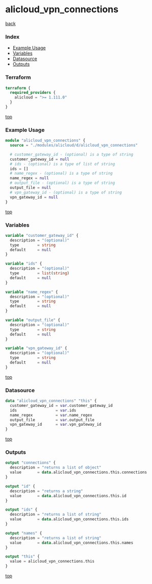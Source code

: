 # alicloud_vpn_connections

[back](../alicloud.md)

### Index

- [Example Usage](#example-usage)
- [Variables](#variables)
- [Datasource](#datasource)
- [Outputs](#outputs)

### Terraform

```terraform
terraform {
  required_providers {
    alicloud = ">= 1.111.0"
  }
}
```

[top](#index)

### Example Usage

```terraform
module "alicloud_vpn_connections" {
  source = "./modules/alicloud/d/alicloud_vpn_connections"

  # customer_gateway_id - (optional) is a type of string
  customer_gateway_id = null
  # ids - (optional) is a type of list of string
  ids = []
  # name_regex - (optional) is a type of string
  name_regex = null
  # output_file - (optional) is a type of string
  output_file = null
  # vpn_gateway_id - (optional) is a type of string
  vpn_gateway_id = null
}
```

[top](#index)

### Variables

```terraform
variable "customer_gateway_id" {
  description = "(optional)"
  type        = string
  default     = null
}

variable "ids" {
  description = "(optional)"
  type        = list(string)
  default     = null
}

variable "name_regex" {
  description = "(optional)"
  type        = string
  default     = null
}

variable "output_file" {
  description = "(optional)"
  type        = string
  default     = null
}

variable "vpn_gateway_id" {
  description = "(optional)"
  type        = string
  default     = null
}
```

[top](#index)

### Datasource

```terraform
data "alicloud_vpn_connections" "this" {
  customer_gateway_id = var.customer_gateway_id
  ids                 = var.ids
  name_regex          = var.name_regex
  output_file         = var.output_file
  vpn_gateway_id      = var.vpn_gateway_id
}
```

[top](#index)

### Outputs

```terraform
output "connections" {
  description = "returns a list of object"
  value       = data.alicloud_vpn_connections.this.connections
}

output "id" {
  description = "returns a string"
  value       = data.alicloud_vpn_connections.this.id
}

output "ids" {
  description = "returns a list of string"
  value       = data.alicloud_vpn_connections.this.ids
}

output "names" {
  description = "returns a list of string"
  value       = data.alicloud_vpn_connections.this.names
}

output "this" {
  value = alicloud_vpn_connections.this
}
```

[top](#index)